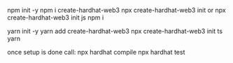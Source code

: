 npm init -y
npm i create-hardhat-web3
npx create-hardhat-web3 init or
npx create-hardhat-web3 init js
npm i

yarn init -y
yarn add create-hardhat-web3
npx create-hardhat-web3 init ts
yarn

once setup is done call:
npx hardhat compile
npx hardhat test